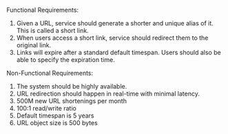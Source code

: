 Functional Requirements:

1. Given a URL, service should generate a shorter and unique alias of it. This is called a short link.
2. When users access a short link, service should redirect them to the original link.
3. Links will expire after a standard default timespan. Users should also be able to specify
   the expiration time.

Non-Functional Requirements:

1. The system should be highly available.
2. URL redirection should happen in real-time with minimal latency.
3. 500M new URL shortenings per month
4. 100:1 read/write ratio
5. Default timespan is 5 years
6. URL object size is 500 bytes
